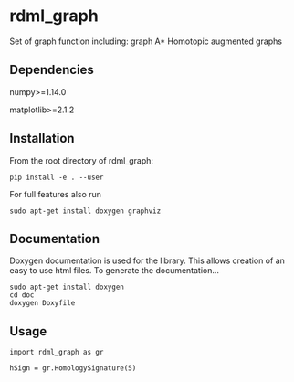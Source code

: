 # rdml_graph

Set of graph function including:
graph
A*
Homotopic augmented graphs



## Dependencies

numpy>=1.14.0

matplotlib>=2.1.2


## Installation
From the root directory of rdml_graph:

```
pip install -e . --user
```

For full features also run
```
sudo apt-get install doxygen graphviz
```

## Documentation

Doxygen documentation is used for the library. This allows creation of an easy
to use html files. To generate the documentation...
```
sudo apt-get install doxygen
cd doc
doxygen Doxyfile
```


## Usage

```
import rdml_graph as gr

hSign = gr.HomologySignature(5)
```
